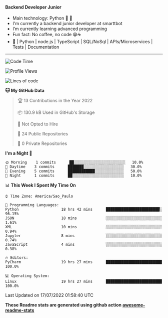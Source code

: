 #### Backend Developer Junior

- Main technology: Python 🐍 💖
- I'm currently a backend junior developer at smarttbot
- I’m currently learning advanced programming
- Fun fact: No coffee, no code 😁☕
- 📖 | Python | node.js | TypeScript | SQL/NoSql | APIs/Microservices | Tests | Documentation
---
<!--START_SECTION:waka-->
![Code Time](http://img.shields.io/badge/Code%20Time-0%20secs-blue)

![Profile Views](http://img.shields.io/badge/Profile%20Views-0-blue)

![Lines of code](https://img.shields.io/badge/From%20Hello%20World%20I%27ve%20Written-83%20Thousand%20lines%20of%20code-blue)

**🐱 My GitHub Data** 

> 🏆 13 Contributions in the Year 2022
 > 
> 📦 130.9 kB Used in GitHub's Storage 
 > 
> 🚫 Not Opted to Hire
 > 
> 📜 24 Public Repositories 
 > 
> 🔑 0 Private Repositories  
 > 
**I'm a Night 🦉** 

```text
🌞 Morning    1 commits      ██░░░░░░░░░░░░░░░░░░░░░░░   10.0% 
🌆 Daytime    3 commits      ███████░░░░░░░░░░░░░░░░░░   30.0% 
🌃 Evening    5 commits      ████████████░░░░░░░░░░░░░   50.0% 
🌙 Night      1 commits      ██░░░░░░░░░░░░░░░░░░░░░░░   10.0%

```


📊 **This Week I Spent My Time On** 

```text
⌚︎ Time Zone: America/Sao_Paulo

💬 Programming Languages: 
Python                   18 hrs 42 mins      ████████████████████████░   96.15% 
JSON                     18 mins             ░░░░░░░░░░░░░░░░░░░░░░░░░   1.61% 
XML                      10 mins             ░░░░░░░░░░░░░░░░░░░░░░░░░   0.94% 
Jupyter                  8 mins              ░░░░░░░░░░░░░░░░░░░░░░░░░   0.74% 
JavaScript               4 mins              ░░░░░░░░░░░░░░░░░░░░░░░░░   0.38%

🔥 Editors: 
PyCharm                  19 hrs 27 mins      █████████████████████████   100.0%

💻 Operating System: 
Linux                    19 hrs 27 mins      █████████████████████████   100.0%

```


 Last Updated on 17/07/2022 01:58:40 UTC
<!--END_SECTION:waka-->

**These Readme stats are generated using github action [awesome-readme-stats](https://github.com/anmol098/waka-readme-stats)**
